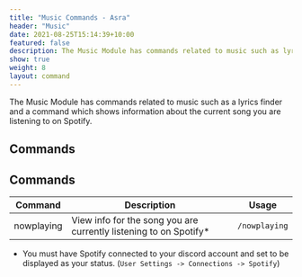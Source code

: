 ```yaml
---
title: "Music Commands - Asra"
header: "Music"
date: 2021-08-25T15:14:39+10:00
featured: false
description: The Music Module has commands related to music such as lyrics and a command which shows information about the current song you are listening to on Spotify.
show: true
weight: 8
layout: command
---
```


The Music Module has commands related to music such as a lyrics finder and a command which shows information about the current song you are listening to on Spotify.

## Commands

## Commands

| Command        | Description                                                       | Usage                                                   |
| -------------- | ----------------------------------------------------------------- | --------------------------------------------------------|
| nowplaying     | View info for the song you are currently listening to on Spotify* | `/nowplaying`                                           |

* You must have Spotify connected to your discord account and set to be displayed as your status. (`User Settings -> Connections -> Spotify`)